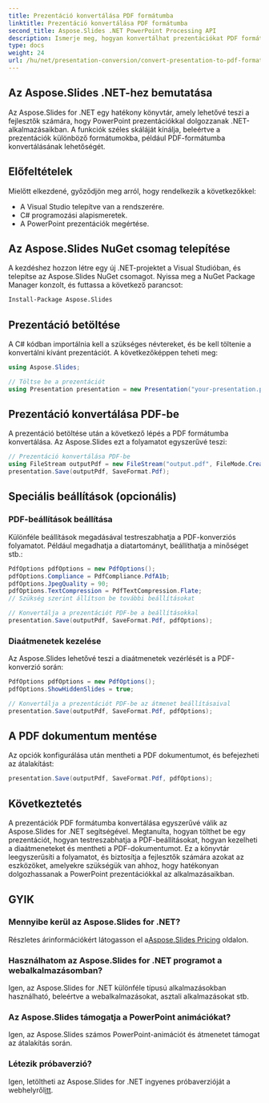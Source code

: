 ```yaml
---
title: Prezentáció konvertálása PDF formátumba
linktitle: Prezentáció konvertálása PDF formátumba
second_title: Aspose.Slides .NET PowerPoint Processing API
description: Ismerje meg, hogyan konvertálhat prezentációkat PDF formátumba az Aspose.Slides for .NET segítségével. Lépésről lépésre útmutató forráskóddal. Hatékony és eredményes átalakítás.
type: docs
weight: 24
url: /hu/net/presentation-conversion/convert-presentation-to-pdf-format/
---
```


## Az Aspose.Slides .NET-hez bemutatása

Az Aspose.Slides for .NET egy hatékony könyvtár, amely lehetővé teszi a fejlesztők számára, hogy PowerPoint prezentációkkal dolgozzanak .NET-alkalmazásaikban. A funkciók széles skáláját kínálja, beleértve a prezentációk különböző formátumokba, például PDF-formátumba konvertálásának lehetőségét.

## Előfeltételek

Mielőtt elkezdené, győződjön meg arról, hogy rendelkezik a következőkkel:

- A Visual Studio telepítve van a rendszerére.
- C# programozási alapismeretek.
- A PowerPoint prezentációk megértése.

## Az Aspose.Slides NuGet csomag telepítése

A kezdéshez hozzon létre egy új .NET-projektet a Visual Studióban, és telepítse az Aspose.Slides NuGet csomagot. Nyissa meg a NuGet Package Manager konzolt, és futtassa a következő parancsot:

```bash
Install-Package Aspose.Slides
```

## Prezentáció betöltése

A C# kódban importálnia kell a szükséges névtereket, és be kell töltenie a konvertálni kívánt prezentációt. A következőképpen teheti meg:

```csharp
using Aspose.Slides;

// Töltse be a prezentációt
using Presentation presentation = new Presentation("your-presentation.pptx");
```

## Prezentáció konvertálása PDF-be

A prezentáció betöltése után a következő lépés a PDF formátumba konvertálása. Az Aspose.Slides ezt a folyamatot egyszerűvé teszi:

```csharp
// Prezentáció konvertálása PDF-be
using FileStream outputPdf = new FileStream("output.pdf", FileMode.Create);
presentation.Save(outputPdf, SaveFormat.Pdf);
```

## Speciális beállítások (opcionális)

### PDF-beállítások beállítása

Különféle beállítások megadásával testreszabhatja a PDF-konverziós folyamatot. Például megadhatja a diatartományt, beállíthatja a minőséget stb.:

```csharp
PdfOptions pdfOptions = new PdfOptions();
pdfOptions.Compliance = PdfCompliance.PdfA1b;
pdfOptions.JpegQuality = 90;
pdfOptions.TextCompression = PdfTextCompression.Flate;
// Szükség szerint állítson be további beállításokat

// Konvertálja a prezentációt PDF-be a beállításokkal
presentation.Save(outputPdf, SaveFormat.Pdf, pdfOptions);
```

### Diaátmenetek kezelése

Az Aspose.Slides lehetővé teszi a diaátmenetek vezérlését is a PDF-konverzió során:

```csharp
PdfOptions pdfOptions = new PdfOptions();
pdfOptions.ShowHiddenSlides = true;

// Konvertálja a prezentációt PDF-be az átmenet beállításaival
presentation.Save(outputPdf, SaveFormat.Pdf, pdfOptions);
```

## A PDF dokumentum mentése

Az opciók konfigurálása után mentheti a PDF dokumentumot, és befejezheti az átalakítást:

```csharp
presentation.Save(outputPdf, SaveFormat.Pdf, pdfOptions);
```

## Következtetés

A prezentációk PDF formátumba konvertálása egyszerűvé válik az Aspose.Slides for .NET segítségével. Megtanulta, hogyan tölthet be egy prezentációt, hogyan testreszabhatja a PDF-beállításokat, hogyan kezelheti a diaátmeneteket és mentheti a PDF-dokumentumot. Ez a könyvtár leegyszerűsíti a folyamatot, és biztosítja a fejlesztők számára azokat az eszközöket, amelyekre szükségük van ahhoz, hogy hatékonyan dolgozhassanak a PowerPoint prezentációkkal az alkalmazásaikban.

## GYIK

### Mennyibe kerül az Aspose.Slides for .NET?

Részletes árinformációkért látogasson el a[Aspose.Slides Pricing](https://purchase.aspose.com/admin/pricing/slides/family) oldalon.

### Használhatom az Aspose.Slides for .NET programot a webalkalmazásomban?

Igen, az Aspose.Slides for .NET különféle típusú alkalmazásokban használható, beleértve a webalkalmazásokat, asztali alkalmazásokat stb.

### Az Aspose.Slides támogatja a PowerPoint animációkat?

Igen, az Aspose.Slides számos PowerPoint-animációt és átmenetet támogat az átalakítás során.

### Létezik próbaverzió?

 Igen, letöltheti az Aspose.Slides for .NET ingyenes próbaverzióját a webhelyről[itt](https://products.aspose.com/slides/net).